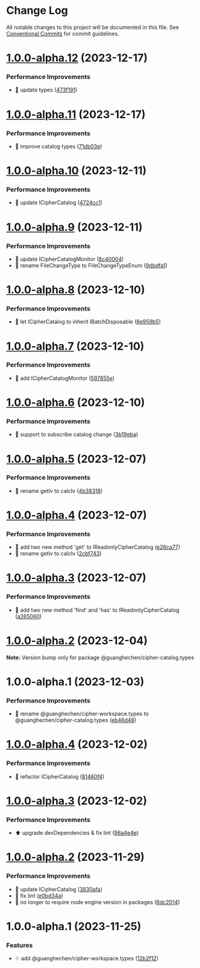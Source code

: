 # Change Log

All notable changes to this project will be documented in this file.
See [Conventional Commits](https://conventionalcommits.org) for commit guidelines.

# [1.0.0-alpha.12](https://github.com/guanghechen/sora/compare/@guanghechen/cipher-catalog.types@1.0.0-alpha.11...@guanghechen/cipher-catalog.types@1.0.0-alpha.12) (2023-12-17)


### Performance Improvements

* 🎨 update types ([473f191](https://github.com/guanghechen/sora/commit/473f191c630fbecf30d6033e9d93b8a2bb06a2ff))





# [1.0.0-alpha.11](https://github.com/guanghechen/sora/compare/@guanghechen/cipher-catalog.types@1.0.0-alpha.10...@guanghechen/cipher-catalog.types@1.0.0-alpha.11) (2023-12-17)


### Performance Improvements

* :art:  improve catalog types ([71db03e](https://github.com/guanghechen/sora/commit/71db03e7b3be96df740ece2aa0c4dfa382e2bcfd))





# [1.0.0-alpha.10](https://github.com/guanghechen/sora/compare/@guanghechen/cipher-catalog.types@1.0.0-alpha.9...@guanghechen/cipher-catalog.types@1.0.0-alpha.10) (2023-12-11)


### Performance Improvements

* 🎨 update ICipherCatalog ([4724cc1](https://github.com/guanghechen/sora/commit/4724cc14b8f68db1f2025a50e69149371d68cf62))





# [1.0.0-alpha.9](https://github.com/guanghechen/sora/compare/@guanghechen/cipher-catalog.types@1.0.0-alpha.8...@guanghechen/cipher-catalog.types@1.0.0-alpha.9) (2023-12-11)


### Performance Improvements

* 🎨 update ICipherCatalogMonitor ([8c40004](https://github.com/guanghechen/sora/commit/8c40004a90e231fcdece980baa1c7b31dd503ca6))
* 🎨 rename FileChangeType to FileChangeTypeEnum ([9dbdfa1](https://github.com/guanghechen/sora/commit/9dbdfa18cbb8c6bb3de420d9eb6d9e8015cfc80e))





# [1.0.0-alpha.8](https://github.com/guanghechen/sora/compare/@guanghechen/cipher-catalog.types@1.0.0-alpha.7...@guanghechen/cipher-catalog.types@1.0.0-alpha.8) (2023-12-10)


### Performance Improvements

* 🎨 let ICipherCatalog to inherit IBatchDisposable ([8e959b5](https://github.com/guanghechen/sora/commit/8e959b5b1b240b90c7d0f6d25cd15e7654e9bf8a))





# [1.0.0-alpha.7](https://github.com/guanghechen/sora/compare/@guanghechen/cipher-catalog.types@1.0.0-alpha.6...@guanghechen/cipher-catalog.types@1.0.0-alpha.7) (2023-12-10)


### Performance Improvements

* 🎨 add ICipherCatalogMonitor ([597855e](https://github.com/guanghechen/sora/commit/597855e70ad11d5e240c57ee6bbf8197040453db))





# [1.0.0-alpha.6](https://github.com/guanghechen/sora/compare/@guanghechen/cipher-catalog.types@1.0.0-alpha.5...@guanghechen/cipher-catalog.types@1.0.0-alpha.6) (2023-12-10)


### Performance Improvements

* 🎨 support to subscribe catalog change ([3b19eba](https://github.com/guanghechen/sora/commit/3b19ebadf74434a1a35e88429c6b11c4a4fc824e))





# [1.0.0-alpha.5](https://github.com/guanghechen/sora/compare/@guanghechen/cipher-catalog.types@1.0.0-alpha.4...@guanghechen/cipher-catalog.types@1.0.0-alpha.5) (2023-12-07)


### Performance Improvements

* 🎨 rename getIv to calcIv ([4b38318](https://github.com/guanghechen/sora/commit/4b38318d7604e49ae5cbbceb93e8abf1ea36817a))





# [1.0.0-alpha.4](https://github.com/guanghechen/sora/compare/@guanghechen/cipher-catalog.types@1.0.0-alpha.3...@guanghechen/cipher-catalog.types@1.0.0-alpha.4) (2023-12-07)


### Performance Improvements

* 🎨 add two new method 'get' to IReadonlyCipherCatalog ([e26ca77](https://github.com/guanghechen/sora/commit/e26ca776712ae66f713546a6c9d7755e06ae0774))
* 🎨 rename getIv to calcIv ([2cbf743](https://github.com/guanghechen/sora/commit/2cbf7439c05b33d2b16f706c27e2a32d2f9d8e89))





# [1.0.0-alpha.3](https://github.com/guanghechen/sora/compare/@guanghechen/cipher-catalog.types@1.0.0-alpha.2...@guanghechen/cipher-catalog.types@1.0.0-alpha.3) (2023-12-07)


### Performance Improvements

* 🎨 add two new method 'find' and 'has' to IReadonlyCipherCatalog ([a265060](https://github.com/guanghechen/sora/commit/a265060cdc7fcface2cfcae047237ce32458c02b))





# [1.0.0-alpha.2](https://github.com/guanghechen/sora/compare/@guanghechen/cipher-catalog.types@1.0.0-alpha.1...@guanghechen/cipher-catalog.types@1.0.0-alpha.2) (2023-12-04)

**Note:** Version bump only for package @guanghechen/cipher-catalog.types





# 1.0.0-alpha.1 (2023-12-03)


### Performance Improvements

* 🚚 rename @guanghechen/cipher-workspace.types to @guanghechen/cipher-catalog.types ([eb46d48](https://github.com/guanghechen/sora/commit/eb46d481e2b1247f53d9b680791ab9c5c9791fd0))





# [1.0.0-alpha.4](https://github.com/guanghechen/sora/compare/@guanghechen/cipher-workspace.types@1.0.0-alpha.3...@guanghechen/cipher-workspace.types@1.0.0-alpha.4) (2023-12-02)


### Performance Improvements

* :art:  refactor ICipherCatalog ([81460f4](https://github.com/guanghechen/sora/commit/81460f4eb7980328581e2d9cc2084cfde0d0001e))





# [1.0.0-alpha.3](https://github.com/guanghechen/sora/compare/@guanghechen/cipher-workspace.types@1.0.0-alpha.2...@guanghechen/cipher-workspace.types@1.0.0-alpha.3) (2023-12-02)


### Performance Improvements

* ⬆️ upgrade devDependencies & fix lint ([98a4e4e](https://github.com/guanghechen/sora/commit/98a4e4e9309805f19a606bc7cc599774d5642f1b))





# [1.0.0-alpha.2](https://github.com/guanghechen/sora/compare/@guanghechen/cipher-workspace.types@1.0.0-alpha.1...@guanghechen/cipher-workspace.types@1.0.0-alpha.2) (2023-11-29)


### Performance Improvements

* 🎨 update ICipherCatalog ([3830afa](https://github.com/guanghechen/sora/commit/3830afa66cba07e876ba5ed9f6638a0c012519e8))
* 💄 fix lint ([e0bd34a](https://github.com/guanghechen/sora/commit/e0bd34a0410e0834694fddd294a2f61bb70cda40))
* 🔧 no longer to require node engine version in packages ([6dc2014](https://github.com/guanghechen/sora/commit/6dc2014122dd44bcadc893e2ee98697265e7d61e))





# 1.0.0-alpha.1 (2023-11-25)


### Features

* ✨ add @guanghechen/cipher-workspace.types ([12b2f12](https://github.com/guanghechen/sora/commit/12b2f12377afcd90e9f581635e6326b7982bbe1d))

